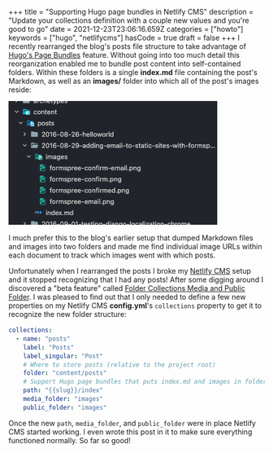 +++
title = "Supporting Hugo page bundles in Netlify CMS"
description = "Update your collections definition with a couple new values and you're good to go"
date = 2021-12-23T23:06:16.659Z
categories = ["howto"]
keywords = ["hugo", "netlifycms"]
hasCode = true
draft = false
+++
I recently rearranged the blog's posts file structure to take advantage of [Hugo's Page Bundles](https://gohugo.io/content-management/page-bundles/) feature. Without going into too much detail this reorganization enabled me to bundle post content into self-contained folders. Within these folders is a single **index.md** file containing the post's Markdown, as well as an **images/** folder into which all of the post's images reside:

![Directory tree showing the folder structure of a Miller Time blog post. Files are arranged as a page bundle with an index.md file and an images subfolder containing multiple PNGs](images/screen-shot-2021-12-23-at-3.13.25-pm.png)

I much prefer this to the blog's earlier setup that dumped Markdown files and images into two folders and made me find individual image URLs within each document to track which images went with which posts.

Unfortunately when I rearranged the posts I broke my [Netlify CMS](https://www.netlifycms.org/) setup and it stopped recognizing that I had any posts! After some digging around I discovered a "beta feature" called [Folder Collections Media and Public Folder](https://www.netlifycms.org/docs/beta-features/#folder-collections-media-and-public-folder). I was pleased to find out that I only needed to define a few new properties on my Netlify CMS **config.yml**'s `collections` property to get it to recognize the new folder structure:

```yaml
collections:
  - name: "posts"
    label: "Posts"
    label_singular: "Post"
    # Where to store posts (relative to the project root)
    folder: "content/posts"
    # Support Hugo page bundles that puts index.md and images in folders named by slug
    path: "{{slug}}/index"
    media_folder: "images"
    public_folder: "images"
```

Once the new `path`, `media_folder`, and `public_folder` were in place Netlify CMS started working. I even wrote this post in it to make sure everything functioned normally. So far so good!